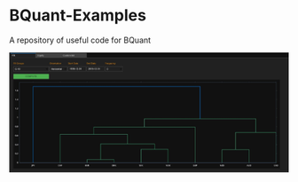 # BQuant-Examples
A repository of useful code for BQuant


![Clustering](https://github.com/v2pap/BQuant-Examples/blob/main/clustering.JPG)
